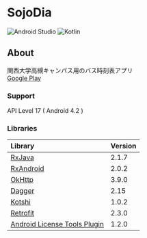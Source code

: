 
#  SojoDia  
![Android Studio](https://img.shields.io/badge/Android%20Studio-3.1.1-green.svg)
![Kotlin](https://img.shields.io/badge/kotlin-1.2.40-yellow.svg)

## About  
関西大学高槻キャンパス用のバス時刻表アプリ  
[Google Play](https://play.google.com/store/apps/details?id=com.numero.sojodia)  

### Support  
API Level 17 ( Android 4.2 )  

### Libraries  
|Library|Version|
|:-----------|:-----------|
|[RxJava](https://github.com/ReactiveX/RxJava)|2.1.7|
|[RxAndroid](https://github.com/ReactiveX/RxAndroid)|2.0.2|
|[OkHttp](https://github.com/square/okhttp)|3.9.0|
|[Dagger](https://github.com/google/dagger)|2.15|
|[Kotshi](https://github.com/ansman/kotshi)|1.0.2|
|[Retrofit](https://github.com/square/retrofit)|2.3.0|
|[Android License Tools Plugin](https://github.com/cookpad/license-tools-plugin)|1.2.0|
